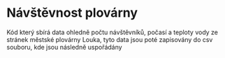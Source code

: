 # Návštěvnost plovárny
Kód který sbírá data ohledně počtu návštěvníků, počasí a teploty vody ze stránek městské plovárny Louka, tyto data jsou poté zapisovány do csv souboru, kde jsou následně uspořádány 
